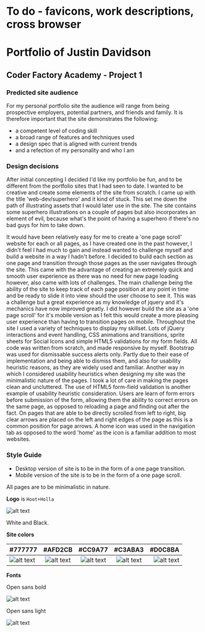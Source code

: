 
# To do - favicons, work descriptions, cross browser

# Portfolio of Justin Davidson

## Coder Factory Academy - Project 1

### Predicted site audience

For my personal portfolio site the audience will range from being prospective employers, potential partners, and friends and family. It is therefore important that the site demonstrates the following:
  * a competent level of coding skill
  * a broad range of features and techniques used
  * a design spec that is aligned with current trends
  * and a refection of my personality and who I am


### Design decisions

After initial concepting I decided I'd like my portfolio be fun, and to be different from the portfolio sites that I had seen to date. I wanted to be creative and create some elements of the site from scratch. I came up with the title 'web-dev/superhero' and it kind of stuck. This set me down the path of illustrating assets that I would later use in the site. The site contains some superhero illustrations on a couple of pages but also incorporates an element of evil, because what's the point of having a superhero if there's no bad guys for him to take down. 

It would have been relatively easy for me to create a 'one page scroll' website for each or all pages, as I have created one in the past however, I didn't feel I had much to gain and instead wanted to challenge myself and build a website in a way I hadn't before. I decided to build each section as one page and transition through those pages as the user navigates through the site. This came with the advantage of creating an extremely quick and smooth user experience as there was no need for new page loading however, also came with lots of challenges. The main challenge being the ability of the site to keep track of each page position at any point in time and be ready to slide it into view should the user choose to see it. This was a challenge but a great experience as my knowledge of jquery and it's mechanics have now improved greatly. I did however build the site as a 'one page scroll' for it's mobile version as I felt this would create a more pleasing user experience than having to transition pages on mobile. Throughout the site I used a variety of techniques to display my skillset. Lots of jQuery interactions and event handling, CSS animations and transitions, sprite sheets for Social Icons and simple HTML5 validations for my form fields. All code was written from scratch, and made responsive by myself. Bootstrap was used for dismissable success alerts only. Partly due to their ease of implementation and being able to dismiss them, and also for usability heuristic reasons, as they are widely used and familiar. Another way in which I considered usability heuristics when designing my site was the minimalistic nature of the pages. I took a lot of care in making the pages clean and uncluttered. The use of HTML5 form-field validation is another example of usability heuristic consideration. Users are learn of form errors before submission of the form, allowing them the ability to correct errors on the same page, as opposed to reloading a page and finding out after the fact. On pages that are able to be directly scrolled from left to right, big clear arrows are placed on the left and right edges of the page as this is a common position for page arrows. A home icon was used in the navigation tab as opposed to the word 'home' as the icon is a familiar addition to most websites.


### Style Guide

  * Desktop version of site is to be in the form of a one page transition.
  * Mobile version of the site is to be in the form of a one page scroll.

All pages are to be minimalistic in nature.

**Logo** is `Hoot+Holla`

![alt text](https://cloud.githubusercontent.com/assets/13185159/15114153/e526c158-163b-11e6-8010-4f28f3f735bb.png)

White and Black.

**Site colors**

| #777777                                              | #AFD2CB                                          | #CC9A77                                          |#C3ABA3                                          |#D0C8BA                                          |
|                                        ------------- |:------------------------------------------------:|:------------------------------------------------:|:-----------------------------------------------:|------------------------------------------------:|
| ![alt text](http://www.colorhexa.com/777777.png)     | ![alt text](http://www.colorhexa.com/afd2cb.png) | ![alt text](http://www.colorhexa.com/cc9a77.png) |![alt text](http://www.colorhexa.com/c3aba3.png) |![alt text](http://www.colorhexa.com/d0c8ba.png) |


**Fonts**

Open sans bold

![alt text](https://cloud.githubusercontent.com/assets/13185159/15114845/467b2162-163f-11e6-84d7-53a563ac1517.png)

Open sans light

![alt text](https://cloud.githubusercontent.com/assets/13185159/15114856/490cec3a-163f-11e6-8ea3-ecd344f14f6b.png)






 






 





